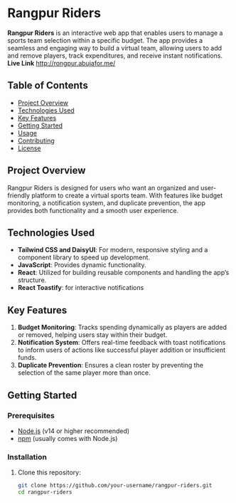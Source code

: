 # Rangpur Riders

**Rangpur Riders** is an interactive web app that enables users to manage a sports team selection within a specific budget. The app provides a seamless and engaging way to build a virtual team, allowing users to add and remove players, track expenditures, and receive instant notifications. 
**Live Link** http://rongpur.abujafor.me/

## Table of Contents
- [Project Overview](#project-overview)
- [Technologies Used](#technologies-used)
- [Key Features](#key-features)
- [Getting Started](#getting-started)
- [Usage](#usage)
- [Contributing](#contributing)
- [License](#license)

## Project Overview
Rangpur Riders is designed for users who want an organized and user-friendly platform to create a virtual sports team. With features like budget monitoring, a notification system, and duplicate prevention, the app provides both functionality and a smooth user experience.

## Technologies Used
- **Tailwind CSS and DaisyUI**: For modern, responsive styling and a component library to speed up development.
- **JavaScript**: Provides dynamic functionality.
- **React**: Utilized for building reusable components and handling the app’s structure.
- **React Toastify**: for interactive notifications

## Key Features
1. **Budget Monitoring**: Tracks spending dynamically as players are added or removed, helping users stay within their budget.
2. **Notification System**: Offers real-time feedback with toast notifications to inform users of actions like successful player addition or insufficient funds.
3. **Duplicate Prevention**: Ensures a clean roster by preventing the selection of the same player more than once.

## Getting Started

### Prerequisites
- [Node.js](https://nodejs.org/) (v14 or higher recommended)
- [npm](https://www.npmjs.com/) (usually comes with Node.js)

### Installation
1. Clone this repository:
   ```bash
   git clone https://github.com/your-username/rangpur-riders.git
   cd rangpur-riders
